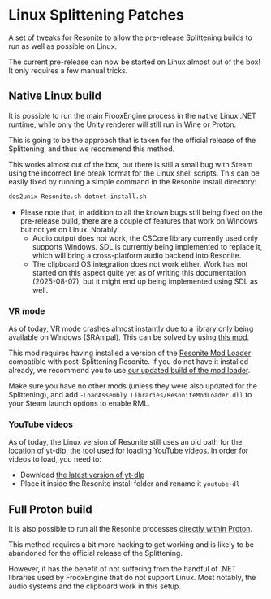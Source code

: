 # Linux Splittening Patches

A set of tweaks for [Resonite](https://resonite.com/) to allow the pre-release Splittening builds to run as well as possible on Linux.

The current pre-release can now be started on Linux almost out of the box! It only requires a few manual tricks.

## Native Linux build

It is possible to run the main FrooxEngine process in the native Linux .NET runtime, while only the Unity renderer will still run in Wine or Proton.

This is going to be the approach that is taken for the official release of the Splittening, and thus we recommend this method.

This works almost out of the box, but there is still a small bug with Steam using the incorrect line break format for the Linux shell scripts.
This can be easily fixed by running a simple command in the Resonite install directory:
```sh
dos2unix Resonite.sh dotnet-install.sh
```

- Please note that, in addition to all the known bugs still being fixed on the pre-release build, there are a couple of features that work on Windows but not yet on Linux. Notably:
  - Audio output does not work, the CSCore library currently used only supports Windows. SDL is currently being implemented to replace it, which will bring a cross-platform audio backend into Resonite.
  - The clipboard OS integration does not work either. Work has not started on this aspect quite yet as of writing this documentation (2025-08-07), but it might end up being implemented using SDL as well.

### VR mode
As of today, VR mode crashes almost instantly due to a library only being available on Windows (SRAnipal).
This can be solved by using [this mod](https://github.com/Baplar/ResoniteLinuxSplitteningPatches/releases/download/v0.1.9/LinuxSplitteningPatches.zip).

This mod requires having installed a version of the [Resonite Mod Loader](https://github.com/resonite-modding-group/ResoniteModLoader) compatible with post-Splittening Resonite.
If you do not have it installed already, we recommend you to use [our updated build of the mod loader](https://github.com/Baplar/ResoniteLinuxSplitteningPatches/releases/download/v0.1.9/RML_Splittening.zip).

Make sure you have no other mods (unless they were also updated for the Splittening),
and add `-LoadAssembly Libraries/ResoniteModLoader.dll` to your Steam launch options to enable RML.

### YouTube videos
As of today, the Linux version of Resonite still uses an old path for the location of yt-dlp, the tool used for loading YouTube videos.
In order for videos to load, you need to:
- Download [the latest version of yt-dlp](https://github.com/yt-dlp/yt-dlp-nightly-builds/releases/latest/download/yt-dlp)
- Place it inside the Resonite install folder and rename it `youtube-dl`

## Full Proton build

It is also possible to run all the Resonite processes [directly within Proton](docs/FullProton.md).

This method requires a bit more hacking to get working and is likely to be abandoned for the official release of the Splittening.

However, it has the benefit of not suffering from the handful of .NET libraries used by FrooxEngine that do not support Linux. Most notably, the audio systems and the clipboard work in this setup.
